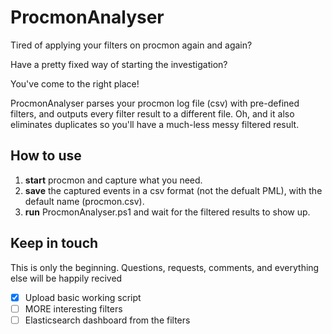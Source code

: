 # ProcmonAnalyser

Tired of applying your filters on procmon again and again?

Have a pretty fixed way of starting the investigation?

You've come to the right place!

ProcmonAnalyser parses your procmon log file (csv) with pre-defined filters, and outputs every filter result to a different file.
Oh, and it also eliminates duplicates so you'll have a much-less messy filtered result.

## How to use
1. **start** procmon and capture what you need.
2. **save** the captured events in a csv format (not the defualt PML), with the default name (procmon.csv).
3. **run** ProcmonAnalyser.ps1 and wait for the filtered results to show up.

## Keep in touch
This is only the beginning. Questions, requests, comments, and everything else will be happily recived

- [X] Upload basic working script
- [ ] MORE interesting filters
- [ ] Elasticsearch dashboard from the filters
